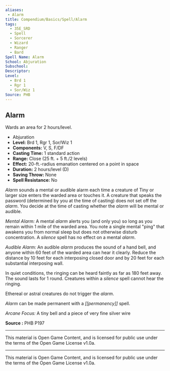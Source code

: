 ```yaml
---
aliases:
 - Alarm
title: Compendium/Basics/Spell/Alarm
tags: 
  - 35E_SRD
  - Spell
  - Sorcerer
  - Wizard
  - Ranger
  - Bard
Spell Name: Alarm
School: Abjuration
Subschool: 
Descriptor: 
Level:
  - Brd 1
  - Rgr 1
  - Sor/Wiz 1
Source: PHB
---
```


## Alarm

Wards an area for 2 hours/level.

*   Abjuration
*   **Level:** Brd 1, Rgr 1, Sor/Wiz 1
*   **Components:** V, S, F/DF
*   **Casting Time:** 1 standard action
*   **Range:** Close (25 ft. + 5 ft./2 levels)
*   **Effect:** 20-ft.-radius emanation centered on a point in space
*   **Duration:** 2 hours/level (D)
*   **Saving Throw:** None
*   **Spell Resistance:** No

*Alarm* sounds a mental or audible alarm each time a creature of Tiny or larger size enters the warded area or touches it. A creature that speaks the password (determined by you at the time of casting) does not set off the *alarm*. You decide at the time of casting whether the *alarm* will be mental or audible.

*Mental Alarm:* A mental *alarm* alerts you (and only you) so long as you remain within 1 mile of the warded area. You note a single mental "ping" that awakens you from normal sleep but does not otherwise disturb concentration. A *silence* spell has no effect on a mental *alarm*.

*Audible Alarm:* An audible *alarm* produces the sound of a hand bell, and anyone within 60 feet of the warded area can hear it clearly. Reduce the distance by 10 feet for each interposing closed door and by 20 feet for each substantial interposing wall.

In quiet conditions, the ringing can be heard faintly as far as 180 feet away. The sound lasts for 1 round. Creatures within a *silence* spell cannot hear the ringing.

Ethereal or astral creatures do not trigger the *alarm*.

*Alarm* can be made permanent with a *[[permanency]]* spell.

*Arcane Focus:* A tiny bell and a piece of very fine silver wire

**Source :** PHB P197

---

This material is Open Game Content, and is licensed for public use under  
the terms of the Open Game License v1.0a.

---

This material is Open Game Content, and is licensed for public use under the terms of the Open Game License v1.0a.
